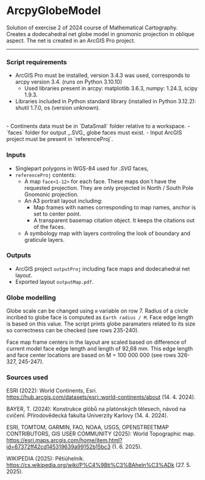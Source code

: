 # ArcpyGlobeModel

Solution of exercise 2 of 2024 course of Mathematical Cartography. Creates a dodecahedral net globe model in gnomonic projection in oblique aspect. The net is created in an ArcGIS Pro project.

---
### Script requirements
- ArcGIS Pro must be installed, version 3.4.3 was used, corresponds to arcpy version 3.4. (runs on Python 3.10.10)
  - Used libraries present in arcpy: matplotlib 3.6.3, numpy: 1.24.3, scipy 1.9.3.
- Libraries included in Python standard library (installed in Python 3.12.2): shutil 1.7.0, os (version unknown).
<br>
- Continents data must be in `DataSmall` folder relative to a workspace.
- `faces` folder for output _.SVG_ globe faces must exist.
- Input ArcGIS project must be present in `referenceProj`.

### Inputs
- Singlepart polygons in WGS-84 used for _.SVG_ faces, 
- `referenceProj` contents: 
  - A map `face<1-12>` for each face. These maps don´t have the requested projection. They are only projected in North / South Pole Gnomonic projection.
  - An A3 portrait layout including: 
    - Map frames with names corresponding to map names, anchor is set to center point.
    - A transparent basemap citation object. It keeps the citations out of the faces. 
  - A symbology map with layers controling the look of boundary and graticule layers.

### Outputs 
- ArcGIS project `outputProj` including face maps and dodecahedral net layout.
- Exported layout `outputMap.pdf`.

### Globe modelling
Globe scale can be changed using `m` variable on row 7. Radius of a circle incribed to globe face is computed as `Earth radius / M`. Face edge length is based on this value. The script prints globe paramaters related to its size so correctness can be checked (see rows 235-240). 

Face map frame centers in the layout are scaled based on difference of current model face edge length and length of 92,68 mm. This edge length and face center locations are based on M = 100 000 000 (see rows 326-327, 245-247).

### Sources used
ESRI (2022): World Continents, Esri. https://hub.arcgis.com/datasets/esri::world-continents/about (14. 4. 2024).

BAYER, T. (2024): Konstrukce glóbů na platónských tělesech, návod na cvičení. Přírodovědecká fakulta
Univerzity Karlovy (14. 4. 2024).

ESRI, TOMTOM, GARMIN, FAO, NOAA, USGS, OPENSTREETMAP CONTRIBUTORS, GIS USER COMMUNITY (2025): World Topographic map. https://esri.maps.arcgis.com/home/item.html?id=67372ff42cd145319639a99152b15bc3 (1. 6. 2025).

WIKIPEDIA (2025): Pětiúhelník. https://cs.wikipedia.org/wiki/P%C4%9Bti%C3%BAheln%C3%ADk (27. 5. 2025).